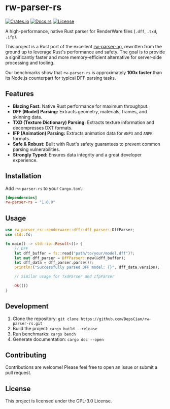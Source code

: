 # rw-parser-rs

[![Crates.io](https://img.shields.io/crates/v/rw-parser-rs.svg)](https://crates.io/crates/rw-parser-rs)
[![Docs.rs](https://docs.rs/rw-parser-rs/badge.svg)](https://docs.rs/rw-parser-rs)
[![License](https://img.shields.io/crates/l/rw-parser-rs.svg)](https://github.com/DepsCian/rw-parser-rs/blob/main/LICENSE)

A high-performance, native Rust parser for RenderWare files (`.dff`, `.txd`, `.ifp`).

This project is a Rust port of the excellent [rw-parser-ng](https://github.com/DepsCian/rw-parser-ng), rewritten from the ground up to leverage Rust's performance and safety. The goal is to provide a significantly faster and more memory-efficient alternative for server-side processing and tooling.

Our benchmarks show that `rw-parser-rs` is approximately **100x faster** than its Node.js counterpart for typical DFF parsing tasks.

## Features

*   **Blazing Fast:** Native Rust performance for maximum throughput.
*   **DFF (Model) Parsing:** Extracts geometry, materials, frames, and skinning data.
*   **TXD (Texture Dictionary) Parsing:** Extracts texture information and decompresses DXT formats.
*   **IFP (Animation) Parsing:** Extracts animation data for `ANP3` and `ANPK` formats.
*   **Safe & Robust:** Built with Rust's safety guarantees to prevent common parsing vulnerabilities.
*   **Strongly Typed:** Ensures data integrity and a great developer experience.

## Installation

Add `rw-parser-rs` to your `Cargo.toml`:

```toml
[dependencies]
rw-parser-rs = "1.0.0"
```

## Usage

```rust
use rw_parser_rs::renderware::dff::dff_parser::DffParser;
use std::fs;

fn main() -> std::io::Result<()> {
    // DFF
    let dff_buffer = fs::read("path/to/your/model.dff")?;
    let mut dff_parser = DffParser::new(&dff_buffer);
    let dff_data = dff_parser.parse()?;
    println!("Successfully parsed DFF model: {}", dff_data.version);

    // Similar usage for TxdParser and IfpParser

    Ok(())
}
```

## Development

1.  Clone the repository: `git clone https://github.com/DepsCian/rw-parser-rs.git`
2.  Build the project: `cargo build --release`
3.  Run benchmarks: `cargo bench`
4.  Generate documentation: `cargo doc --open`

## Contributing

Contributions are welcome! Please feel free to open an issue or submit a pull request.

## License

This project is licensed under the GPL-3.0 License.